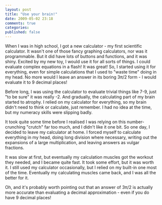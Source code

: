 ```yaml
---
layout: post
title: "Use your brain!"
date: 2009-05-02 23:18
comments: true
categories: 
published: false
---
```


When I was in high school, I got a new calculator - my first scientific calculator.  It wasn't one of those fancy graphing calculators, nor was it programmable.  But it did have lots of buttons and functions, and it was shiny.  Excited by my new toy, I would use it for all sorts of things.  I could evaluate complex equations in a flash!  It was great!  So, I started using it for everything, even for simple calculations that I used to "waste time" doing in my head.  No more would I leave an answer in its boring 3π/2 form - I would evaluate it to 9 decimal places!

<!--more-->

Before long, I was using the calculator to evaluate trivial things like 7-9, just "to be sure" it was really -2.  And gradually, the calculating part of my brain started to atrophy.  I relied on my calculator for everything, so my brain didn't need to think or calculate, just remember.  I had no idea at the time, but my numeracy skills were slipping badly.

It took quite some time before I realised I was relying on this number-crunching "crutch" far too much, and I didn't like it one bit.  So one day, I decided to leave my calculator at home.  I forced myself to calculate everything in my head, doing long division where necessary, writing out the expansions of a large multiplication, and leaving answers as vulgar fractions.

It was slow at first, but eventually my calculation muscles got the workout they needed, and I became quite fast.  It took some effort, but it was worth it.  I still used my calculator occasionally, but I relied on my built-in one most of the time.  Eventually my calculating muscles came back, and I was all the better for it.

Oh, and it's probably worth pointing out that an answer of 3π/2 is actually more accurate than evaluating a decimal approximation - even if you do have 9 decimal places!
